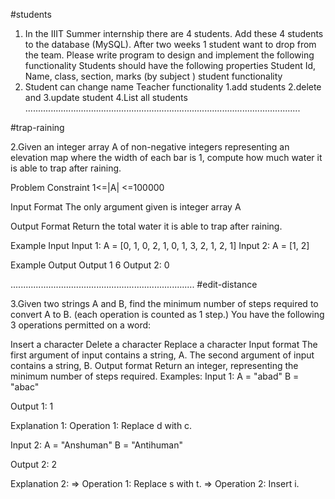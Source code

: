 #students



1. In the IIIT Summer internship there are 4 students. Add these 4 students to the database (MySQL). After two weeks 1 student want to drop from the team. Please write program to design and implement the following functionality 
    Students should have the following properties
    Student Id, Name, class, section, marks (by subject )
student functionality
1. Student can change name
Teacher functionality 
1.add students 
2.delete and 
3.update  student 
4.List all students
.............................................................................................................


#trap-raining



2.Given an integer array A of non-negative integers representing an elevation map where the width of each bar is 1, compute how much water it is able to trap after raining.

Problem Constraint
1<=|A| <=100000

Input Format
The only argument given is integer array A

Output Format
Return the total water it is able to trap after raining.

Example Input
Input 1:
A = [0, 1, 0, 2, 1, 0, 1, 3, 2, 1, 2, 1]
Input 2: 
A = [1, 2]

Example Output
Output 1
6
    Output 2:
0


.........................................................................
#edit-distance



3.Given two strings A and B, find the minimum number of steps required to convert A to B. (each operation is counted as 1 step.)
You have the following 3 operations permitted on a word:

Insert a character
Delete a character
Replace a character
  Input format
The first argument of input contains a string, A.
The second argument of input contains a string, B.
Output format
Return an integer, representing the minimum number of steps required.
Examples:
Input 1:
    A = "abad"
    B = "abac"

Output 1:
    1

Explanation 1:
    Operation 1: Replace d with c.

Input 2:
    A = "Anshuman"
    B = "Antihuman"

Output 2:
    2

Explanation 2:
    => Operation 1: Replace s with t.
    => Operation 2: Insert i.



    
        



